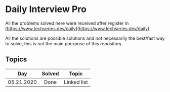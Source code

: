 # Daily Interview Pro

All the problems solved here were received after register in [https://www.techseries.dev/daily](https://www.techseries.dev/daily).

All the solutions are possible solutions and not necessarily the best/fast way to solve, this is not the main pourpose of this repository.

## Topics

| Day        | Solved   | Topic       |
|:----------:|:--------:|:-----------:|
| 05.21.2020 | Done     | Linked list |
